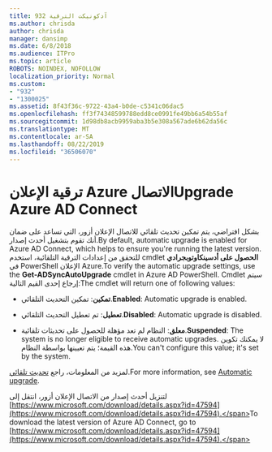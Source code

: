 ```yaml
---
title: 932 آدكونيكت الترقية
ms.author: chrisda
author: chrisda
manager: dansimp
ms.date: 6/8/2018
ms.audience: ITPro
ms.topic: article
ROBOTS: NOINDEX, NOFOLLOW
localization_priority: Normal
ms.custom:
- "932"
- "1300025"
ms.assetid: 8f43f36c-9722-43a4-b0de-c5341c06dac5
ms.openlocfilehash: ff3f74348599788edd8ce0991fe49bb6a54b55af
ms.sourcegitcommit: 1d98db8acb9959aba3b5e308a567ade6b62da56c
ms.translationtype: MT
ms.contentlocale: ar-SA
ms.lasthandoff: 08/22/2019
ms.locfileid: "36506070"
---
```

# <a name="upgrade-azure-ad-connect"></a><span data-ttu-id="32186-102">ترقية الإعلان Azure الاتصال</span><span class="sxs-lookup"><span data-stu-id="32186-102">Upgrade Azure AD Connect</span></span>

<span data-ttu-id="32186-103">بشكل افتراضي، يتم تمكين تحديث تلقائي للاتصال الإعلان أزور، التي تساعد على ضمان أنك تقوم بتشغيل أحدث إصدار.</span><span class="sxs-lookup"><span data-stu-id="32186-103">By default, automatic upgrade is enabled for Azure AD Connect, which helps to ensure you're running the latest version.</span></span> <span data-ttu-id="32186-104">للتحقق من إعدادات الترقية التلقائية، استخدم cmdlet **الحصول على أدسينكاوتوبجرادي** في PowerShell الإعلان Azure.</span><span class="sxs-lookup"><span data-stu-id="32186-104">To verify the automatic upgrade settings, use the **Get-ADSyncAutoUpgrade** cmdlet in Azure AD PowerShell.</span></span> <span data-ttu-id="32186-105">Cmdlet سيتم إرجاع إحدى القيم التالية:</span><span class="sxs-lookup"><span data-stu-id="32186-105">The cmdlet will return one of following values:</span></span>

- <span data-ttu-id="32186-106">**تمكين**: تمكين التحديث التلقائي.</span><span class="sxs-lookup"><span data-stu-id="32186-106">**Enabled**: Automatic upgrade is enabled.</span></span>

- <span data-ttu-id="32186-107">**تعطيل**: تم تعطيل التحديث التلقائي.</span><span class="sxs-lookup"><span data-stu-id="32186-107">**Disabled**: Automatic upgrade is disabled.</span></span>

- <span data-ttu-id="32186-108">**معلق**: النظام لم تعد مؤهلة للحصول على تحديثات تلقائية.</span><span class="sxs-lookup"><span data-stu-id="32186-108">**Suspended**: The system is no longer eligible to receive automatic upgrades.</span></span> <span data-ttu-id="32186-109">لا يمكنك تكوين هذه القيمة؛ يتم تعيينها بواسطة النظام.</span><span class="sxs-lookup"><span data-stu-id="32186-109">You can't configure this value; it's set by the system.</span></span>

<span data-ttu-id="32186-110">لمزيد من المعلومات، راجع [تحديث تلقائي](https://docs.microsoft.com/azure/active-directory/connect/active-directory-aadconnect-feature-automatic-upgrade).</span><span class="sxs-lookup"><span data-stu-id="32186-110">For more information, see [Automatic upgrade](https://docs.microsoft.com/azure/active-directory/connect/active-directory-aadconnect-feature-automatic-upgrade).</span></span>

<span data-ttu-id="32186-111">لتنزيل أحدث إصدار من الاتصال الإعلان أزور، انتقل إلى [https://www.microsoft.com/download/details.aspx?id=47594](https://www.microsoft.com/download/details.aspx?id=47594).</span><span class="sxs-lookup"><span data-stu-id="32186-111">To download the latest version of Azure AD Connect, go to [https://www.microsoft.com/download/details.aspx?id=47594](https://www.microsoft.com/download/details.aspx?id=47594).</span></span>
